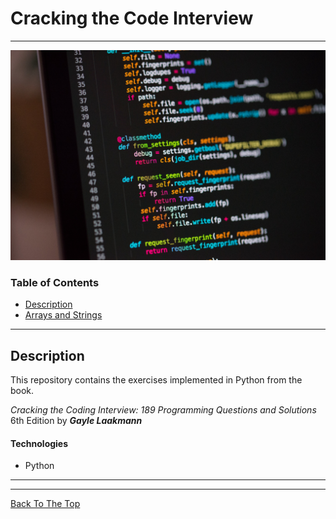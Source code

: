 # Cracking the Code Interview 

---

![](./assets/prog.jpeg)

### Table of Contents

- [Description](#description)
- [Arrays and Strings](./scr/01_array_strings)

---

## Description

This repository contains the exercises implemented in Python from the book.

*Cracking the Coding Interview: 189 Programming Questions and Solutions* 6th Edition by **_Gayle Laakmann_**

#### Technologies

- Python

---

---
[Back To The Top](#read-me-template)
